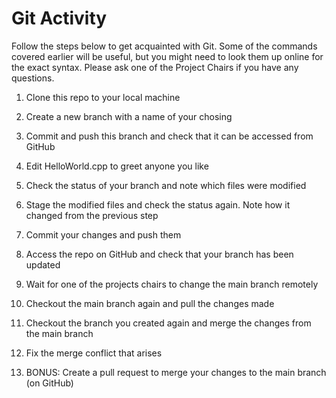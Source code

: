 # Git Activity

Follow the steps below to get acquainted with Git. Some of the commands covered earlier will be
useful, but you might need to look them up online for the exact syntax. Please ask one of the
Project Chairs if you have any questions.

1. Clone this repo to your local machine
2. Create a new branch with a name of your chosing
3. Commit and push this branch and check that it can be accessed from GitHub
4. Edit HelloWorld.cpp to greet anyone you like
5. Check the status of your branch and note which files were modified
6. Stage the modified files and check the status again. Note how it changed from the previous step
7. Commit your changes and push them
8. Access the repo on GitHub and check that your branch has been updated
9. Wait for one of the projects chairs to change the main branch remotely
10. Checkout the main branch again and pull the changes made
11. Checkout the branch you created again and merge the changes from the main branch
12. Fix the merge conflict that arises

13. BONUS: Create a pull request to merge your changes to the main branch (on GitHub)
